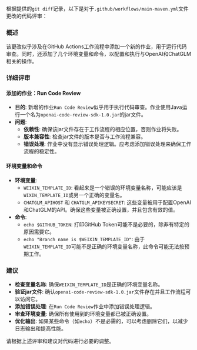 根据提供的`git diff`记录，以下是对于`.github/workflows/main-maven.yml`文件更改的代码评审：

### 概述
该更改似乎涉及在GitHub Actions工作流程中添加一个新的作业，用于运行代码审查。同时，还添加了几个环境变量和命令，以配置和执行与OpenAI和ChatGLM相关的操作。

### 详细评审

#### 添加的作业：Run Code Review
- **目的**: 新增的作业`Run Code Review`似乎用于执行代码审查。作业使用Java运行一个名为`openai-code-review-sdk-1.0.jar`的jar文件。
- **问题**:
  - **依赖性**: 确保该jar文件存在于工作流程的相应位置，否则作业将失败。
  - **版本兼容性**: 检查jar文件的版本是否与工作流程兼容。
  - **错误处理**: 作业中没有显示错误处理逻辑。应考虑添加错误处理来确保工作流程的稳定性。

#### 环境变量和命令
- **环境变量**:
  - `WEIXIN_TEMPLATE_ID`: 看起来是一个错误的环境变量名称，可能应该是`WIXIN_TEMPLATE_ID`或另一个正确的变量名。
  - `CHATGLM_APIHOST` 和 `CHATGLM_APIKEYSECRET`: 这些变量被用于配置OpenAI和ChatGLM的API。确保这些变量被正确设置，并且包含有效的值。
- **命令**:
  - `echo $GITHUB_TOKEN`: 打印GitHub Token可能不是必要的，除非有特定的原因需要它。
  - `echo "Branch name is $WEIXIN_TEMPLATE_ID"`: 由于`WEIXIN_TEMPLATE_ID`可能不是正确的环境变量名称，此命令可能无法按预期工作。

### 建议
- **检查变量名称**: 确保`WEIXIN_TEMPLATE_ID`是正确的环境变量名称。
- **验证jar文件**: 确认`openai-code-review-sdk-1.0.jar`文件存在并且工作流程可以访问它。
- **添加错误处理**: 在`Run Code Review`作业中添加错误处理逻辑。
- **审查环境变量**: 确保所有使用到的环境变量都已被正确设置。
- **优化输出**: 如果某些命令（如`echo`）不是必需的，可以考虑删除它们，以减少日志输出和提高性能。

请根据上述评审和建议对代码进行必要的调整。